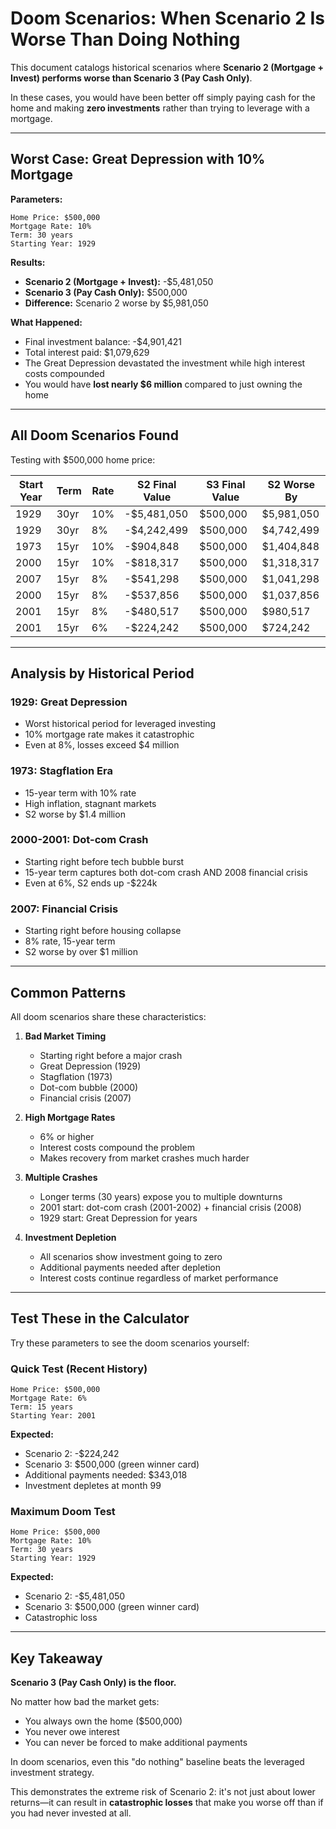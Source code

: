 # Doom Scenarios: When Scenario 2 Is Worse Than Doing Nothing

This document catalogs historical scenarios where **Scenario 2 (Mortgage + Invest) performs worse than Scenario 3 (Pay Cash Only)**.

In these cases, you would have been better off simply paying cash for the home and making **zero investments** rather than trying to leverage with a mortgage.

---

## Worst Case: Great Depression with 10% Mortgage

**Parameters:**
```
Home Price: $500,000
Mortgage Rate: 10%
Term: 30 years
Starting Year: 1929
```

**Results:**
- **Scenario 2 (Mortgage + Invest):** -$5,481,050
- **Scenario 3 (Pay Cash Only):** $500,000
- **Difference:** Scenario 2 worse by $5,981,050

**What Happened:**
- Final investment balance: -$4,901,421
- Total interest paid: $1,079,629
- The Great Depression devastated the investment while high interest costs compounded
- You would have **lost nearly $6 million** compared to just owning the home

---

## All Doom Scenarios Found

Testing with $500,000 home price:

| Start Year | Term | Rate | S2 Final Value | S3 Final Value | S2 Worse By |
|------------|------|------|----------------|----------------|-------------|
| 1929 | 30yr | 10% | -$5,481,050 | $500,000 | $5,981,050 |
| 1929 | 30yr | 8% | -$4,242,499 | $500,000 | $4,742,499 |
| 1973 | 15yr | 10% | -$904,848 | $500,000 | $1,404,848 |
| 2000 | 15yr | 10% | -$818,317 | $500,000 | $1,318,317 |
| 2007 | 15yr | 8% | -$541,298 | $500,000 | $1,041,298 |
| 2000 | 15yr | 8% | -$537,856 | $500,000 | $1,037,856 |
| 2001 | 15yr | 8% | -$480,517 | $500,000 | $980,517 |
| 2001 | 15yr | 6% | -$224,242 | $500,000 | $724,242 |

---

## Analysis by Historical Period

### 1929: Great Depression
- Worst historical period for leveraged investing
- 10% mortgage rate makes it catastrophic
- Even at 8%, losses exceed $4 million

### 1973: Stagflation Era
- 15-year term with 10% rate
- High inflation, stagnant markets
- S2 worse by $1.4 million

### 2000-2001: Dot-com Crash
- Starting right before tech bubble burst
- 15-year term captures both dot-com crash AND 2008 financial crisis
- Even at 6%, S2 ends up -$224k

### 2007: Financial Crisis
- Starting right before housing collapse
- 8% rate, 15-year term
- S2 worse by over $1 million

---

## Common Patterns

All doom scenarios share these characteristics:

1. **Bad Market Timing**
   - Starting right before a major crash
   - Great Depression (1929)
   - Stagflation (1973)
   - Dot-com bubble (2000)
   - Financial crisis (2007)

2. **High Mortgage Rates**
   - 6% or higher
   - Interest costs compound the problem
   - Makes recovery from market crashes much harder

3. **Multiple Crashes**
   - Longer terms (30 years) expose you to multiple downturns
   - 2001 start: dot-com crash (2001-2002) + financial crisis (2008)
   - 1929 start: Great Depression for years

4. **Investment Depletion**
   - All scenarios show investment going to zero
   - Additional payments needed after depletion
   - Interest costs continue regardless of market performance

---

## Test These in the Calculator

Try these parameters to see the doom scenarios yourself:

### Quick Test (Recent History)
```
Home Price: $500,000
Mortgage Rate: 6%
Term: 15 years
Starting Year: 2001
```

**Expected:**
- Scenario 2: -$224,242
- Scenario 3: $500,000 (green winner card)
- Additional payments needed: $343,018
- Investment depletes at month 99

### Maximum Doom Test
```
Home Price: $500,000
Mortgage Rate: 10%
Term: 30 years
Starting Year: 1929
```

**Expected:**
- Scenario 2: -$5,481,050
- Scenario 3: $500,000 (green winner card)
- Catastrophic loss

---

## Key Takeaway

**Scenario 3 (Pay Cash Only) is the floor.**

No matter how bad the market gets:
- You always own the home ($500,000)
- You never owe interest
- You can never be forced to make additional payments

In doom scenarios, even this "do nothing" baseline beats the leveraged investment strategy.

This demonstrates the extreme risk of Scenario 2: it's not just about lower returns—it can result in **catastrophic losses** that make you worse off than if you had never invested at all.
